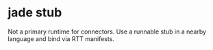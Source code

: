 # jade stub
Not a primary runtime for connectors. Use a runnable stub in a nearby language and bind via RTT manifests.